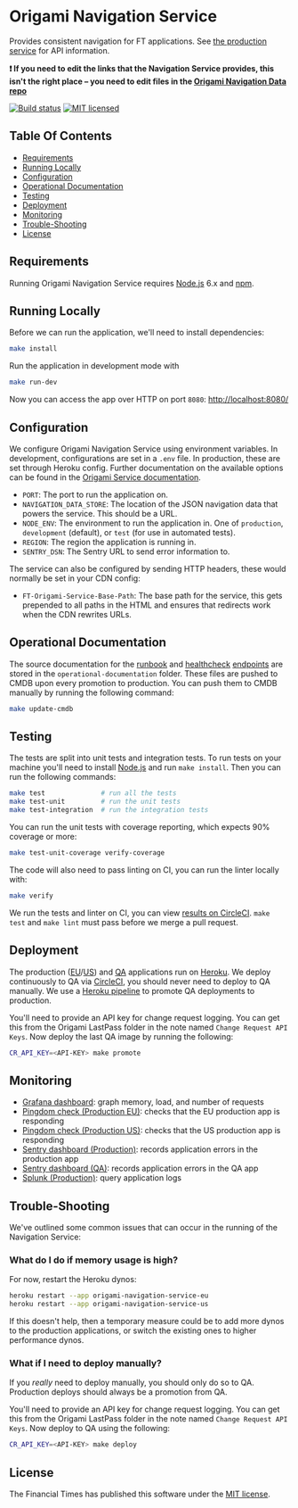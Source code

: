 
Origami Navigation Service
==========================

Provides consistent navigation for FT applications. See [the production service][production-url] for API information.

**:exclamation: If you need to edit the links that the Navigation Service provides, this isn't the right place – you need to edit files in the [Origami Navigation Data repo][navigation-data]**

[![Build status](https://img.shields.io/circleci/project/Financial-Times/origami-navigation-service.svg)][ci]
[![MIT licensed](https://img.shields.io/badge/license-MIT-blue.svg)][license]


Table Of Contents
-----------------

  * [Requirements](#requirements)
  * [Running Locally](#running-locally)
  * [Configuration](#configuration)
  * [Operational Documentation](#operational-documentation)
  * [Testing](#testing)
  * [Deployment](#deployment)
  * [Monitoring](#monitoring)
  * [Trouble-Shooting](#trouble-shooting)
  * [License](#license)


Requirements
------------

Running Origami Navigation Service requires [Node.js] 6.x and [npm].


Running Locally
---------------

Before we can run the application, we'll need to install dependencies:

```sh
make install
```

Run the application in development mode with

```sh
make run-dev
```

Now you can access the app over HTTP on port `8080`: [http://localhost:8080/](http://localhost:8080/)


Configuration
-------------

We configure Origami Navigation Service using environment variables. In development, configurations are set in a `.env` file. In production, these are set through Heroku config. Further documentation on the available options can be found in the [Origami Service documentation][service-options].

  * `PORT`: The port to run the application on.
  * `NAVIGATION_DATA_STORE`: The location of the JSON navigation data that powers the service. This should be a URL.
  * `NODE_ENV`: The environment to run the application in. One of `production`, `development` (default), or `test` (for use in automated tests).
  * `REGION`: The region the application is running in.
  * `SENTRY_DSN`: The Sentry URL to send error information to.

The service can also be configured by sending HTTP headers, these would normally be set in your CDN config:

  * `FT-Origami-Service-Base-Path`: The base path for the service, this gets prepended to all paths in the HTML and ensures that redirects work when the CDN rewrites URLs.


Operational Documentation
-------------------------

The source documentation for the [runbook](https://dewey.ft.com/origami-navigation-service.html) and [healthcheck](https://endpointmanager.in.ft.com/manage/origami-navigation-service-eu.herokuapp.com) [endpoints](https://endpointmanager.in.ft.com/manage/origami-navigation-service-us.herokuapp.com) are stored in the `operational-documentation` folder. These files are pushed to CMDB upon every promotion to production. You can push them to CMDB manually by running the following command:
```sh
make update-cmdb
```


Testing
-------

The tests are split into unit tests and integration tests. To run tests on your machine you'll need to install [Node.js] and run `make install`. Then you can run the following commands:

```sh
make test              # run all the tests
make test-unit         # run the unit tests
make test-integration  # run the integration tests
```

You can run the unit tests with coverage reporting, which expects 90% coverage or more:

```sh
make test-unit-coverage verify-coverage
```

The code will also need to pass linting on CI, you can run the linter locally with:

```sh
make verify
```

We run the tests and linter on CI, you can view [results on CircleCI][ci]. `make test` and `make lint` must pass before we merge a pull request.


Deployment
----------

The production ([EU][heroku-production-eu]/[US][heroku-production-us]) and [QA][heroku-qa] applications run on [Heroku]. We deploy continuously to QA via [CircleCI][ci], you should never need to deploy to QA manually. We use a [Heroku pipeline][heroku-pipeline] to promote QA deployments to production.

You'll need to provide an API key for change request logging. You can get this from the Origami LastPass folder in the note named `Change Request API Keys`. Now deploy the last QA image by running the following:

```sh
CR_API_KEY=<API-KEY> make promote
```


Monitoring
----------

  * [Grafana dashboard][grafana]: graph memory, load, and number of requests
  * [Pingdom check (Production EU)][pingdom-eu]: checks that the EU production app is responding
  * [Pingdom check (Production US)][pingdom-us]: checks that the US production app is responding
  * [Sentry dashboard (Production)][sentry-production]: records application errors in the production app
  * [Sentry dashboard (QA)][sentry-qa]: records application errors in the QA app
  * [Splunk (Production)][splunk]: query application logs


Trouble-Shooting
----------------

We've outlined some common issues that can occur in the running of the Navigation Service:

### What do I do if memory usage is high?

For now, restart the Heroku dynos:

```sh
heroku restart --app origami-navigation-service-eu
heroku restart --app origami-navigation-service-us
```

If this doesn't help, then a temporary measure could be to add more dynos to the production applications, or switch the existing ones to higher performance dynos.

### What if I need to deploy manually?

If you _really_ need to deploy manually, you should only do so to QA. Production deploys should always be a promotion from QA.

You'll need to provide an API key for change request logging. You can get this from the Origami LastPass folder in the note named `Change Request API Keys`. Now deploy to QA using the following:

```sh
CR_API_KEY=<API-KEY> make deploy
```


License
-------

The Financial Times has published this software under the [MIT license][license].



[ci]: https://circleci.com/gh/Financial-Times/origami-navigation-service
[grafana]: http://grafana.ft.com/dashboard/db/origami-navigation-service
[heroku-pipeline]: https://dashboard.heroku.com/pipelines/9cd9033e-fa9d-42af-bfe9-b9d0aa6f4a50
[heroku-production-eu]: https://dashboard.heroku.com/apps/origami-navigation-service-eu
[heroku-production-us]: https://dashboard.heroku.com/apps/origami-navigation-service-us
[heroku-qa]: https://dashboard.heroku.com/apps/origami-navigation-service-qa
[heroku]: https://heroku.com/
[license]: http://opensource.org/licenses/MIT
[navigation-data]: https://github.com/Financial-Times/origami-navigation-data
[node.js]: https://nodejs.org/
[npm]: https://www.npmjs.com/
[pingdom-eu]: https://my.pingdom.com/newchecks/checks#check=2287222
[pingdom-us]: https://my.pingdom.com/newchecks/checks#check=2287223
[production-url]: https://www.ft.com/__origami/service/navigation/v2
[sentry-production]: https://sentry.io/nextftcom/origami-navigation-service-pro/
[sentry-qa]: https://sentry.io/nextftcom/origami-navigation-service-qa/
[service-options]: https://github.com/Financial-Times/origami-service#options
[splunk]: https://financialtimes.splunkcloud.com/en-US/app/search/search?q=search%20(app%3Dorigami-navigation-v1-eu%20OR%20app%3Dorigami-navigation-v1-us)
